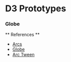 D3 Prototypes
=============

### Globe ###

** References **

* [Arcs](http://bl.ocks.org/dwtkns/4973620)
* [Globe](https://gist.github.com/KoGor/5994804)
* [Arc Tween](http://bl.ocks.org/mbostock/5100636)
